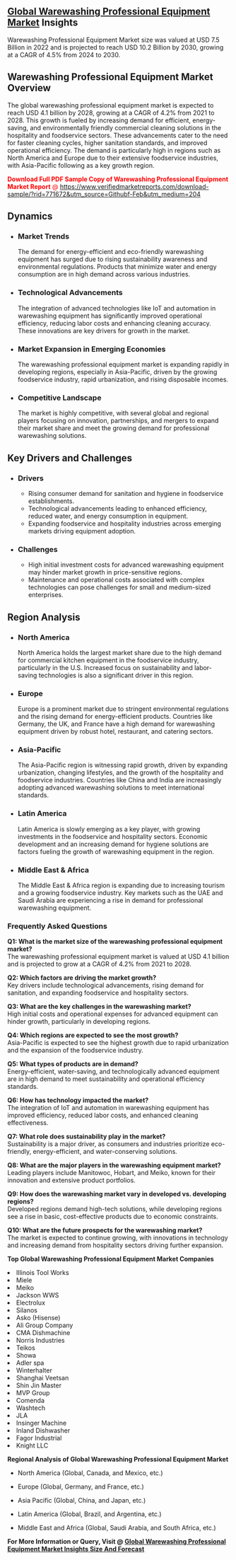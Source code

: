 <h2><a href="https://www.verifiedmarketreports.com/download-sample/?rid=771672&amp;utm_source=Githubf&amp;utm_medium=204" target="_blank">Global Warewashing Professional Equipment Market</a> Insights</h2><p>Warewashing Professional Equipment Market size was valued at USD 7.5 Billion in 2022 and is projected to reach USD 10.2 Billion by 2030, growing at a CAGR of 4.5% from 2024 to 2030.</p><p> <h2>Warewashing Professional Equipment Market Overview</h2> <p>The global warewashing professional equipment market is expected to reach USD 4.1 billion by 2028, growing at a CAGR of 4.2% from 2021 to 2028. This growth is fueled by increasing demand for efficient, energy-saving, and environmentally friendly commercial cleaning solutions in the hospitality and foodservice sectors. These advancements cater to the need for faster cleaning cycles, higher sanitation standards, and improved operational efficiency. The demand is particularly high in regions such as North America and Europe due to their extensive foodservice industries, with Asia-Pacific following as a key growth region.</p> <p><p><span class=""><span style="color: #ff0000;"><strong>Download Full PDF Sample Copy of Warewashing Professional Equipment Market Report</strong> @ </span><a href="https://www.verifiedmarketreports.com/download-sample/?rid=771672&amp;utm_source=Githubf-Feb&amp;utm_medium=204" target="_blank">https://www.verifiedmarketreports.com/download-sample/?rid=771672&amp;utm_source=Githubf-Feb&amp;utm_medium=204</a></span></p></p> <h2>Dynamics</h2> <ul> <li><h3>Market Trends</h3> The demand for energy-efficient and eco-friendly warewashing equipment has surged due to rising sustainability awareness and environmental regulations. Products that minimize water and energy consumption are in high demand across various industries.</li> <li><h3>Technological Advancements</h3> The integration of advanced technologies like IoT and automation in warewashing equipment has significantly improved operational efficiency, reducing labor costs and enhancing cleaning accuracy. These innovations are key drivers for growth in the market.</li> <li><h3>Market Expansion in Emerging Economies</h3> The warewashing professional equipment market is expanding rapidly in developing regions, especially in Asia-Pacific, driven by the growing foodservice industry, rapid urbanization, and rising disposable incomes.</li> <li><h3>Competitive Landscape</h3> The market is highly competitive, with several global and regional players focusing on innovation, partnerships, and mergers to expand their market share and meet the growing demand for professional warewashing solutions.</li> </ul> <h2>Key Drivers and Challenges</h2> <ul> <li><h3>Drivers</h3> <ul> <li>Rising consumer demand for sanitation and hygiene in foodservice establishments.</li> <li>Technological advancements leading to enhanced efficiency, reduced water, and energy consumption in equipment.</li> <li>Expanding foodservice and hospitality industries across emerging markets driving equipment adoption.</li> </ul> </li> <li><h3>Challenges</h3> <ul> <li>High initial investment costs for advanced warewashing equipment may hinder market growth in price-sensitive regions.</li> <li>Maintenance and operational costs associated with complex technologies can pose challenges for small and medium-sized enterprises.</li> </ul> </li> </ul> <h2>Region Analysis</h2> <ul> <li><h3>North America</h3> North America holds the largest market share due to the high demand for commercial kitchen equipment in the foodservice industry, particularly in the U.S. Increased focus on sustainability and labor-saving technologies is also a significant driver in this region.</li> <li><h3>Europe</h3> Europe is a prominent market due to stringent environmental regulations and the rising demand for energy-efficient products. Countries like Germany, the UK, and France have a high demand for warewashing equipment driven by robust hotel, restaurant, and catering sectors.</li> <li><h3>Asia-Pacific</h3> The Asia-Pacific region is witnessing rapid growth, driven by expanding urbanization, changing lifestyles, and the growth of the hospitality and foodservice industries. Countries like China and India are increasingly adopting advanced warewashing solutions to meet international standards.</li> <li><h3>Latin America</h3> Latin America is slowly emerging as a key player, with growing investments in the foodservice and hospitality sectors. Economic development and an increasing demand for hygiene solutions are factors fueling the growth of warewashing equipment in the region.</li> <li><h3>Middle East & Africa</h3> The Middle East & Africa region is expanding due to increasing tourism and a growing foodservice industry. Key markets such as the UAE and Saudi Arabia are experiencing a rise in demand for professional warewashing equipment.</li> </ul> <h3>Frequently Asked Questions</h3> <p><strong>Q1: What is the market size of the warewashing professional equipment market?</strong><br> The warewashing professional equipment market is valued at USD 4.1 billion and is projected to grow at a CAGR of 4.2% from 2021 to 2028.</p> <p><strong>Q2: Which factors are driving the market growth?</strong><br> Key drivers include technological advancements, rising demand for sanitation, and expanding foodservice and hospitality sectors.</p> <p><strong>Q3: What are the key challenges in the warewashing market?</strong><br> High initial costs and operational expenses for advanced equipment can hinder growth, particularly in developing regions.</p> <p><strong>Q4: Which regions are expected to see the most growth?</strong><br> Asia-Pacific is expected to see the highest growth due to rapid urbanization and the expansion of the foodservice industry.</p> <p><strong>Q5: What types of products are in demand?</strong><br> Energy-efficient, water-saving, and technologically advanced equipment are in high demand to meet sustainability and operational efficiency standards.</p> <p><strong>Q6: How has technology impacted the market?</strong><br> The integration of IoT and automation in warewashing equipment has improved efficiency, reduced labor costs, and enhanced cleaning effectiveness.</p> <p><strong>Q7: What role does sustainability play in the market?</strong><br> Sustainability is a major driver, as consumers and industries prioritize eco-friendly, energy-efficient, and water-conserving solutions.</p> <p><strong>Q8: What are the major players in the warewashing equipment market?</strong><br> Leading players include Manitowoc, Hobart, and Meiko, known for their innovation and extensive product portfolios.</p> <p><strong>Q9: How does the warewashing market vary in developed vs. developing regions?</strong><br> Developed regions demand high-tech solutions, while developing regions see a rise in basic, cost-effective products due to economic constraints.</p> <p><strong>Q10: What are the future prospects for the warewashing market?</strong><br> The market is expected to continue growing, with innovations in technology and increasing demand from hospitality sectors driving further expansion.</p> </p><p><strong>Top Global Warewashing Professional Equipment Market Companies</strong></p><div data-test-id=""><p><li>Illinois Tool Works</li><li> Miele</li><li> Meiko</li><li> Jackson WWS</li><li> Electrolux</li><li> Silanos</li><li> Asko (Hisense)</li><li> Ali Group Company</li><li> CMA Dishmachine</li><li> Norris Industries</li><li> Teikos</li><li> Showa</li><li> Adler spa</li><li> Winterhalter</li><li> Shanghai Veetsan</li><li> Shin Jin Master</li><li> MVP Group</li><li> Comenda</li><li> Washtech</li><li> JLA</li><li> Insinger Machine</li><li> Inland Dishwasher</li><li> Fagor Industrial</li><li> Knight LLC</li></p><div><strong>Regional Analysis of&nbsp;Global Warewashing Professional Equipment Market</strong></div><ul><li dir="ltr"><p dir="ltr">North America&nbsp;(Global, Canada, and Mexico, etc.)</p></li><li dir="ltr"><p dir="ltr">Europe (Global, Germany, and France, etc.)</p></li><li dir="ltr"><p dir="ltr">Asia Pacific&nbsp;(Global, China, and Japan, etc.)</p></li><li dir="ltr"><p dir="ltr">Latin America&nbsp;(Global, Brazil, and Argentina, etc.)</p></li><li dir="ltr">Middle East and Africa&nbsp;(Global, Saudi Arabia, and South Africa, etc.)</li></ul><p><strong>For More Information or Query, Visit @&nbsp;</strong><strong><a href="https://www.verifiedmarketreports.com/product/warewashing-professional-equipment-market/?utm_source=Githubf&amp;utm_medium=204" target="_blank">Global Warewashing Professional Equipment Market Insights Size And Forecast</a></strong></p></div>
